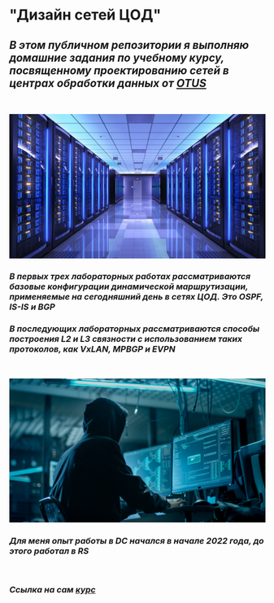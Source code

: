 # "Дизайн сетей ЦОД"

## _В этом публичном репозитории я выполняю домашние задания по учебному курсу, посвященному проектированию сетей в центрах обработки данных от [OTUS](https://otus.ru/)_

<br/>

![image](data_center.jpeg)

### _В первых трех лабораторных работах рассматриваются базовые конфигурации динамической маршрутизации, применяемые на сегодняшний день в сетях ЦОД. Это OSPF, IS-IS и BGP_

### _В последующих лабораторных рассматриваются способы построения L2 и L3 связности с использованием таких протоколов, как VxLAN, MPBGP и EVPN_

<br/>

![image](mr_robot.jpg)

### _Для меня опыт работы в DC начался в начале 2022 года, до этого работал в RS_

<br/>

### _Ссылка на сам [курс](https://otus.ru/lessons/network_design/)_